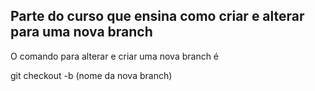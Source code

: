 ## Parte do curso que ensina como criar e alterar para uma nova branch

O comando para alterar e criar uma nova branch é

git checkout -b (nome da nova branch)